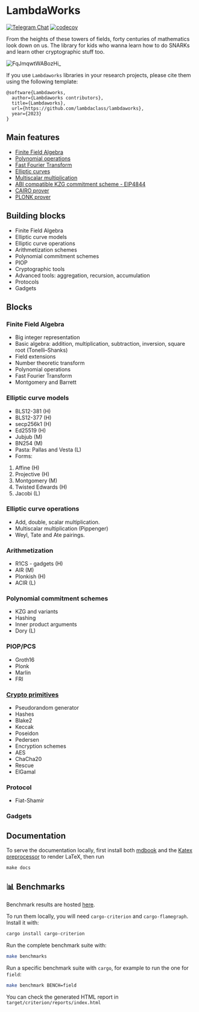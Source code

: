 # LambdaWorks

<div>

[![Telegram Chat][tg-badge]][tg-url]
[![codecov](https://img.shields.io/codecov/c/github/lambdaclass/lambdaworks)](https://codecov.io/gh/lambdaclass/lambdaworks)

[tg-badge]: https://img.shields.io/static/v1?color=green&logo=telegram&label=chat&style=flat&message=join
[tg-url]: https://t.me/+98Whlzql7Hs0MDZh

</div>

From the heights of these towers of fields, forty centuries of mathematics look down on us. The library for kids who wanna learn how to do SNARKs and learn other cryptographic stuff too.

![FqJmqwtWABozHi_](https://user-images.githubusercontent.com/569014/222294400-4a9e2a46-2823-4a98-b0f4-2293d372cccb.jpeg)

If you use ```Lambdaworks``` libraries in your research projects, please cite them using the following template:

```
@software{Lambdaworks,
  author={Lambdaworks contributors},
  title={Lambdaworks},
  url={https://github.com/lambdaclass/lambdaworks},
  year={2023}
}
```
## Main features

- [Finite Field Algebra](https://github.com/lambdaclass/lambdaworks/tree/main/math/src/field)
- [Polynomial operations](https://github.com/lambdaclass/lambdaworks/blob/main/math/src/polynomial.rs)
- [Fast Fourier Transform](https://github.com/lambdaclass/lambdaworks/tree/main/fft)
- [Elliptic curves](https://github.com/lambdaclass/lambdaworks/tree/main/math/src/elliptic_curve)
- [Multiscalar multiplication](https://github.com/lambdaclass/lambdaworks/tree/main/math/src/msm)
- [ABI compatible KZG commitment scheme - EIP4844](https://github.com/lambdaclass/lambdaworks_kzg)
- [CAIRO prover](https://github.com/lambdaclass/lambdaworks_cairo_prover/tree/main)
- [PLONK prover](https://github.com/lambdaclass/lambdaworks_plonk_prover)

## Building blocks

- Finite Field Algebra
- Elliptic curve models
- Elliptic curve operations
- Arithmetization schemes
- Polynomial commitment schemes
- PIOP
- Cryptographic tools
- Advanced tools: aggregation, recursion, accumulation
- Protocols
- Gadgets

## Blocks
### Finite Field Algebra
- Big integer representation
- Basic algebra: addition, multiplication, subtraction, inversion, square root (Tonelli–Shanks)
- Field extensions
- Number theoretic transform
- Polynomial operations
- Fast Fourier Transform
- Montgomery and Barrett

### Elliptic curve models
- BLS12-381 (H)
- BLS12-377 (H)
- secp256k1 (H)
- Ed25519 (H)
- Jubjub (M)
- BN254 (M)
- Pasta: Pallas and Vesta (L)
- Forms:
1. Affine (H)
2. Projective (H)
3. Montgomery (M)
4. Twisted Edwards (H)
5. Jacobi (L)

### Elliptic curve operations
- Add, double, scalar multiplication.
- Multiscalar multiplication (Pippenger)
- Weyl, Tate and Ate pairings.

### Arithmetization
- R1CS - gadgets (H)
- AIR (M)
- Plonkish (H)
- ACIR (L)

### Polynomial commitment schemes
- KZG and variants
- Hashing
- Inner product arguments
- Dory (L)

### PIOP/PCS
- Groth16
- Plonk
- Marlin
- FRI

### [Crypto primitives](https://github.com/RustCrypto)
- Pseudorandom generator
- Hashes
- Blake2
- Keccak
- Poseidon
- Pedersen
- Encryption schemes
- AES
- ChaCha20
- Rescue
- ElGamal

### Protocol
- Fiat-Shamir

### Gadgets

## Documentation

To serve the documentation locally, first install both [mdbook](https://rust-lang.github.io/mdBook/guide/installation.html) and the [Katex preprocessor](https://github.com/lzanini/mdbook-katex#getting-started) to render LaTeX, then run

```
make docs
```

## 📊 Benchmarks

Benchmark results are hosted [here](https://lambdaclass.github.io/lambdaworks/bench).

To run them locally, you will need `cargo-criterion` and `cargo-flamegraph`. Install it with:

```bash
cargo install cargo-criterion
```

Run the complete benchmark suite with:

```bash
make benchmarks
```

Run a specific benchmark suite with `cargo`, for example to run the one for `field`:

```bash
make benchmark BENCH=field
```

You can check the generated HTML report in `target/criterion/reports/index.html`
